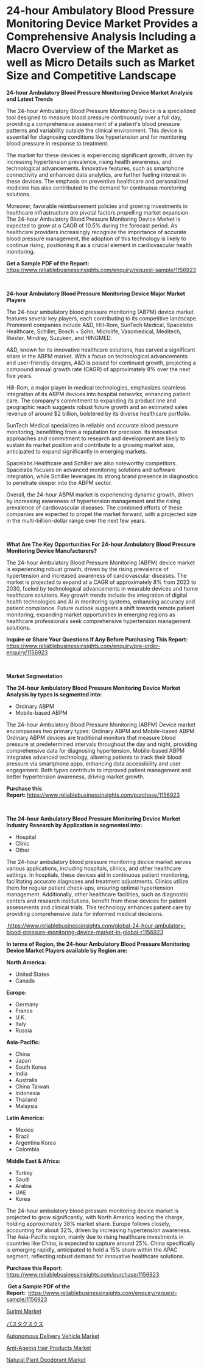 <p><h1>24-hour Ambulatory Blood Pressure Monitoring Device Market Provides a Comprehensive Analysis Including a Macro Overview of the Market as well as Micro Details such as Market Size and Competitive Landscape</h1></p><p><strong>24-hour Ambulatory Blood Pressure Monitoring Device Market Analysis and Latest Trends</strong></p>
<p><p>The 24-hour Ambulatory Blood Pressure Monitoring Device is a specialized tool designed to measure blood pressure continuously over a full day, providing a comprehensive assessment of a patient's blood pressure patterns and variability outside the clinical environment. This device is essential for diagnosing conditions like hypertension and for monitoring blood pressure in response to treatment.</p><p>The market for these devices is experiencing significant growth, driven by increasing hypertension prevalence, rising health awareness, and technological advancements. Innovative features, such as smartphone connectivity and enhanced data analytics, are further fueling interest in these devices. The emphasis on preventive healthcare and personalized medicine has also contributed to the demand for continuous monitoring solutions.</p><p>Moreover, favorable reimbursement policies and growing investments in healthcare infrastructure are pivotal factors propelling market expansion. The 24-hour Ambulatory Blood Pressure Monitoring Device Market is expected to grow at a CAGR of 10.5% during the forecast period. As healthcare providers increasingly recognize the importance of accurate blood pressure management, the adoption of this technology is likely to continue rising, positioning it as a crucial element in cardiovascular health monitoring.</p></p>
<p><strong>Get a Sample PDF of the Report:&nbsp;</strong> <a href="https://www.reliablebusinessinsights.com/enquiry/request-sample/1156923">https://www.reliablebusinessinsights.com/enquiry/request-sample/1156923</a></p>
<p>&nbsp;</p>
<p><strong>24-hour Ambulatory Blood Pressure Monitoring Device Major Market Players</strong></p>
<p><p>The 24-hour ambulatory blood pressure monitoring (ABPM) device market features several key players, each contributing to its competitive landscape. Prominent companies include A&D, Hill-Rom, SunTech Medical, Spacelabs Healthcare, Schiller, Bosch + Sohn, Microlife, Vasomedical, Meditech, Riester, Mindray, Suzuken, and HINGMED.</p><p>A&D, known for its innovative healthcare solutions, has carved a significant share in the ABPM market. With a focus on technological advancements and user-friendly designs, A&D is poised for continued growth, projecting a compound annual growth rate (CAGR) of approximately 8% over the next five years. </p><p>Hill-Rom, a major player in medical technologies, emphasizes seamless integration of its ABPM devices into hospital networks, enhancing patient care. The company's commitment to expanding its product line and geographic reach suggests robust future growth and an estimated sales revenue of around $2 billion, bolstered by its diverse healthcare portfolio.</p><p>SunTech Medical specializes in reliable and accurate blood pressure monitoring, benefitting from a reputation for precision. Its innovative approaches and commitment to research and development are likely to sustain its market position and contribute to a growing market size, anticipated to expand significantly in emerging markets.</p><p>Spacelabs Healthcare and Schiller are also noteworthy competitors. Spacelabs focuses on advanced monitoring solutions and software integration, while Schiller leverages its strong brand presence in diagnostics to penetrate deeper into the ABPM sector.</p><p>Overall, the 24-hour ABPM market is experiencing dynamic growth, driven by increasing awareness of hypertension management and the rising prevalence of cardiovascular diseases. The combined efforts of these companies are expected to propel the market forward, with a projected size in the multi-billion-dollar range over the next few years.</p></p>
<p>&nbsp;</p>
<p><strong>What Are The Key Opportunities For 24-hour Ambulatory Blood Pressure Monitoring Device Manufacturers?</strong></p>
<p><p>The 24-hour Ambulatory Blood Pressure Monitoring (ABPM) device market is experiencing robust growth, driven by the rising prevalence of hypertension and increased awareness of cardiovascular diseases. The market is projected to expand at a CAGR of approximately 8% from 2023 to 2030, fueled by technological advancements in wearable devices and home healthcare solutions. Key growth trends include the integration of digital health technologies and AI in monitoring systems, enhancing accuracy and patient compliance. Future outlook suggests a shift towards remote patient monitoring, expanding market opportunities in emerging regions as healthcare professionals seek comprehensive hypertension management solutions.</p></p>
<p><strong>Inquire or Share Your Questions If Any Before Purchasing This Report:</strong> <a href="https://www.reliablebusinessinsights.com/enquiry/pre-order-enquiry/1156923">https://www.reliablebusinessinsights.com/enquiry/pre-order-enquiry/1156923</a></p>
<p>&nbsp;</p>
<p><strong>Market Segmentation</strong></p>
<p><strong>The 24-hour Ambulatory Blood Pressure Monitoring Device Market Analysis by types is segmented into:</strong></p>
<p><ul><li>Ordinary ABPM</li><li>Mobile-based ABPM</li></ul></p>
<p><p>The 24-hour Ambulatory Blood Pressure Monitoring (ABPM) Device market encompasses two primary types: Ordinary ABPM and Mobile-based ABPM. Ordinary ABPM devices are traditional monitors that measure blood pressure at predetermined intervals throughout the day and night, providing comprehensive data for diagnosing hypertension. Mobile-based ABPM integrates advanced technology, allowing patients to track their blood pressure via smartphone apps, enhancing data accessibility and user engagement. Both types contribute to improved patient management and better hypertension awareness, driving market growth.</p></p>
<p><strong>Purchase this Report:&nbsp;</strong><a href="https://www.reliablebusinessinsights.com/purchase/1156923">https://www.reliablebusinessinsights.com/purchase/1156923</a></p>
<p>&nbsp;</p>
<p><strong>The 24-hour Ambulatory Blood Pressure Monitoring Device Market Industry Research by Application is segmented into:</strong></p>
<p><ul><li>Hospital</li><li>Clinic</li><li>Other</li></ul></p>
<p><p>The 24-hour ambulatory blood pressure monitoring device market serves various applications, including hospitals, clinics, and other healthcare settings. In hospitals, these devices aid in continuous patient monitoring, facilitating accurate diagnoses and treatment adjustments. Clinics utilize them for regular patient check-ups, ensuring optimal hypertension management. Additionally, other healthcare facilities, such as diagnostic centers and research institutions, benefit from these devices for patient assessments and clinical trials. This technology enhances patient care by providing comprehensive data for informed medical decisions.</p></p>
<p><a href="https://www.reliablebusinessinsights.com/global-24-hour-ambulatory-blood-pressure-monitoring-device-market-in-global-r1156923">&nbsp;https://www.reliablebusinessinsights.com/global-24-hour-ambulatory-blood-pressure-monitoring-device-market-in-global-r1156923</a></p>
<p><strong>In terms of Region, the 24-hour Ambulatory Blood Pressure Monitoring Device Market Players available by Region are:</strong></p>
<p>
    <p> <strong> North America: </strong>
        <ul>
            <li>United States</li>
            <li>Canada</li>
        </ul>
        </p> 
    <p> <strong> Europe: </strong>
        <ul>
            <li>Germany</li>
            <li>France</li>
            <li>U.K.</li>
            <li>Italy</li>
            <li>Russia</li>
        </ul>
        </p> 
    <p> <strong> Asia-Pacific: </strong>
        <ul>
            <li>China</li>
            <li>Japan</li>
            <li>South Korea</li>
            <li>India</li>
            <li>Australia</li>
            <li>China Taiwan</li>
            <li>Indonesia</li>
            <li>Thailand</li>
            <li>Malaysia</li>
        </ul>
        </p> 
    <p> <strong> Latin America: </strong>
        <ul>
            <li>Mexico</li>
            <li>Brazil</li>
            <li>Argentina Korea</li>
            <li>Colombia</li>
        </ul>
        </p> 
    <p> <strong> Middle East & Africa: </strong>
        <ul>
            <li>Turkey</li>
            <li>Saudi</li>
            <li>Arabia</li>
            <li>UAE</li>
            <li>Korea</li>
        </ul>
    </p>
    </p>
<p><p>The 24-hour ambulatory blood pressure monitoring device market is projected to grow significantly, with North America leading the charge, holding approximately 38% market share. Europe follows closely, accounting for about 32%, driven by increasing hypertension awareness. The Asia-Pacific region, mainly due to rising healthcare investments in countries like China, is expected to capture around 25%. China specifically is emerging rapidly, anticipated to hold a 15% share within the APAC segment, reflecting robust demand for innovative healthcare solutions.</p></p>
<p><strong>Purchase this Report: </strong><a href="https://www.reliablebusinessinsights.com/purchase/1156923">https://www.reliablebusinessinsights.com/purchase/1156923</a></p>
<p>&nbsp;<strong>Get a Sample PDF of the Report:&nbsp;&nbsp;</strong><a href="https://www.reliablebusinessinsights.com/enquiry/request-sample/1156923">https://www.reliablebusinessinsights.com/enquiry/request-sample/1156923</a></p>
<p><strong></strong></p>
<p><p><a href="https://www.linkedin.com/pulse/surimi-market-share-new-trends-analysis-its-type-application-ttfyf?trackingId=aiamkGsWTbKaoa1zYwYDBg%3D%3D">Surimi Market</a></p><p><a href="https://medium.com/@val0mzimin/%E3%83%91%E3%82%B9%E3%82%BF-%E3%82%AF%E3%82%B9%E3%82%AF%E3%82%B9%E7%94%A3%E6%A5%AD%E3%81%AE%E4%BA%88%E6%B8%AC-%E5%B8%82%E5%A0%B4%E3%81%AE%E5%A4%89%E5%8C%96%E3%81%A8%E6%88%A6%E7%95%A5%E7%9A%84%E5%BF%85%E9%A0%88%E4%BA%8B%E9%A0%85-2024%E5%B9%B4-2031%E5%B9%B4-38ac60475816">パスタクスクス</a></p><p><a href="https://www.linkedin.com/pulse/global-autonomous-delivery-vehicle-market-trends-analysis-8tu9e?trackingId=BoP4Y8VtRqKisFrYGKNtAA%3D%3D">Autonomous Delivery Vehicle Market</a></p><p><a href="https://github.com/sumonsky0m/Market-Research-Report-List-1/blob/main/anti-ageing-hair-products-market.md">Anti-Ageing Hair Products Market</a></p><p><a href="https://medium.com/@lyndondelaj/this-report-aims-to-deliver-an-in-depth-analysis-of-the-global-natural-plant-deodorant-market-258d8cf989c1">Natural Plant Deodorant Market</a></p></p>